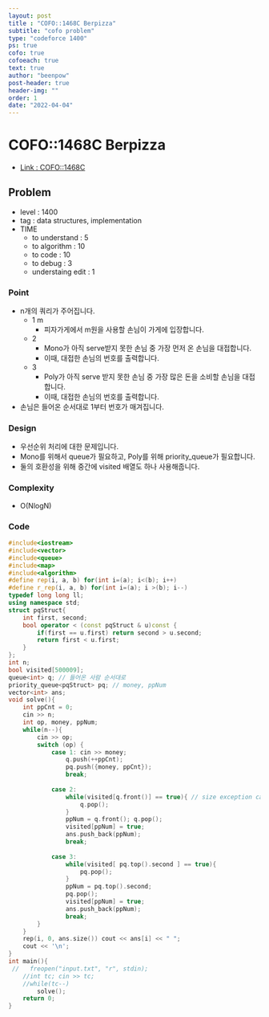 ```yaml
---
layout: post
title : "COFO::1468C Berpizza"
subtitle: "cofo problem"
type: "codeforce 1400"
ps: true
cofo: true
cofoeach: true
text: true
author: "beenpow"
post-header: true
header-img: ""
order: 1
date: "2022-04-04"
---
```

# COFO::1468C Berpizza
- [Link : COFO::1468C](https://codeforces.com/problemset/problem/1468/C)


## Problem 

- level : 1400
- tag : data structures, implementation
- TIME
  - to understand    : 5
  - to algorithm     : 10
  - to code          : 10
  - to debug         : 3
  - understaing edit : 1

### Point
- n개의 쿼리가 주어집니다.
  - 1 m
    - 피자가게에서 m원을 사용할 손님이 가게에 입장합니다.
  - 2
    - Mono가 아직 serve받지 못한 손님 중 가장 먼저 온 손님을 대접합니다.
    - 이때, 대접한 손님의 번호를 출력합니다.
  - 3
    - Poly가 아직 serve 받지 못한 손님 중 가장 많은 돈을 소비할 손님을 대접합니다.
    - 이때, 대접한 손님의 번호를 출력합니다.
- 손님은 들어온 순서대로 1부터 번호가 매겨집니다.

### Design
- 우선순위 처리에 대한 문제입니다.
- Mono를 위해서 queue가 필요하고, Poly를 위해 priority_queue가 필요합니다.
- 둘의 호환성을 위해 중간에 visited 배열도 하나 사용해줍니다.

### Complexity
- O(NlogN)

### Code

```cpp
#include<iostream>
#include<vector>
#include<queue>
#include<map>
#include<algorithm>
#define rep(i, a, b) for(int i=(a); i<(b); i++)
#define r_rep(i, a, b) for(int i=(a); i >(b); i--)
typedef long long ll;
using namespace std;
struct pqStruct{
    int first, second;
    bool operator < (const pqStruct & u)const {
        if(first == u.first) return second > u.second;
        return first < u.first;
    }
};
int n;
bool visited[500009];
queue<int> q; // 들어온 사람 순서대로
priority_queue<pqStruct> pq; // money, ppNum
vector<int> ans;
void solve(){
    int ppCnt = 0;
    cin >> n;
    int op, money, ppNum;
    while(n--){
        cin >> op;
        switch (op) {
            case 1: cin >> money;
                q.push(++ppCnt);
                pq.push({money, ppCnt});
                break;
                
            case 2:
                while(visited[q.front()] == true){ // size exception can happen
                    q.pop();
                }
                ppNum = q.front(); q.pop();
                visited[ppNum] = true;
                ans.push_back(ppNum);
                break;
                
            case 3:
                while(visited[ pq.top().second ] == true){
                    pq.pop();
                }
                ppNum = pq.top().second;
                pq.pop();
                visited[ppNum] = true;
                ans.push_back(ppNum);
                break;
        }
    }
    rep(i, 0, ans.size()) cout << ans[i] << " ";
    cout << '\n';
}
int main(){
 //   freopen("input.txt", "r", stdin);
    //int tc; cin >> tc;
    //while(tc--)
        solve();
    return 0;
}
```
